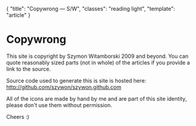{
  "title":    "Copywrong — S/W",
  "classes":  "reading light",
  "template": "article"
}

# Copywrong

This site is copyright by Szymon Witamborski 2009 and beyond.
You can quote reasonably sized parts (not in whole) of the articles if you provide a link to the source.

Source code used to generate this is site is hosted here:
http://github.com/szywon/szywon.github.com

All of the icons are made by hand by me and are part of this site
identity, please don't use them without permission.

Cheers :)
